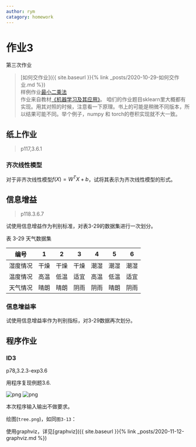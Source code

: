 ```yaml
---
author: rym
catagory: homework
---
```


# 作业3

第三次作业

<!-- more -->

> [如何交作业]({{ site.baseurl }}{% link _posts/2020-10-29-如何交作业.md %})  
> 样例作业[最小二乘法]({{site.url}}/assets/files/最小二乘法_1510067.zip)  
> 作业来自教材[《机器学习及其应用》](https://item.jd.com/12695228.html)。
> 咱们的作业题目sklearn里大概都有实现。用其对照的时候，注意看一下原理。书上的可能是稍微不同版本，所以结果可能不同。举个例子，numpy 和 torch的卷积实现就不大一致。

## 纸上作业

>p117,3.6.1

### 齐次线性模型

对于非齐次线性模型$f(X)=W^TX +b$，试将其表示为齐次线性模型的形式。

## 信息增益

>p118.3.6.7

试使用信息增益作为判别标准，对表3-29的数据集进行一次划分。

表 3-29 天气数据集

|编号|1  |2 |3|4  |5|6|
|--  |--|--|--|--|--|--|
|湿度情况|干燥|干燥|干燥|潮湿|潮湿|潮湿|
|温度情况|高温|低温|适宜|高温|低温|适宜|
|天气情况|晴朗|晴朗|阴雨|阴雨|晴朗|阴雨|

### 信息增益率

试使用信息增益率作为判别指标，对3-29数据再次划分。

## 程序作业

### ID3

p78,3.2.3-exp3.6

用程序复现例题3.6.

![png]({{site.url}}/assets/image/2020-11-12-作业3/processed.jpg)
![png]({{site.url}}/assets/image/2020-11-12-作业3/processed2.jpg)

本次程序输入输出不做要求。

绘图(`tree.png`)，如同`图3-13`：

使用graphviz，详见[graphviz]({{ site.baseurl }}{% link _posts/2020-11-12-graphviz.md %})
